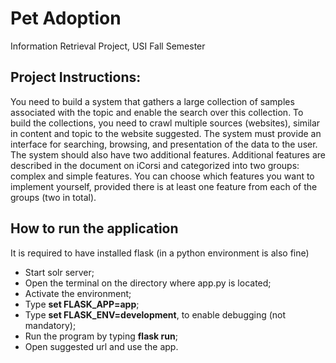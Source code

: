 # Pet Adoption
Information Retrieval Project, USI Fall Semester

## Project Instructions:

You need to build a system that gathers a large collection of samples associated
with the topic and enable the search over this collection. To build the collections, you need
to crawl multiple sources (websites), similar in content and topic to the website suggested.
The system must provide an interface for searching, browsing, and presentation of the data
to the user.
The system should also have two additional features. Additional features are described in
the document on iCorsi and categorized into two groups: complex and simple features. You
can choose which features you want to implement yourself, provided there is at least one
feature from each of the groups (two in total). 

## How to run the application
It is required to have installed flask (in a python environment is also fine)

* Start solr server;
* Open the terminal on the directory where app.py is located;
* Activate the environment;
* Type **set FLASK_APP=app**;
* Type **set FLASK_ENV=development**, to enable debugging (not mandatory);
* Run the program by typing **flask run**;
* Open suggested url and use the app.

